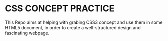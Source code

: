 # CSS CONCEPT PRACTICE
This Repo aims at helping with grabing CSS3 concept and use them in some HTML5 document, in order to create a well-structured design and fascinating webpage.
